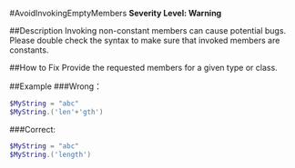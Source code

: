 #AvoidInvokingEmptyMembers
**Severity Level: Warning**

##Description
Invoking non-constant members can cause potential bugs. Please double check the syntax to make sure that invoked members are constants.

##How to Fix
Provide the requested members for a given type or class. 

##Example
###Wrong：    
``` PowerShell
$MyString = "abc"
$MyString.('len'+'gth')
```

###Correct:    
``` PowerShell
$MyString = "abc"
$MyString.('length')
```
